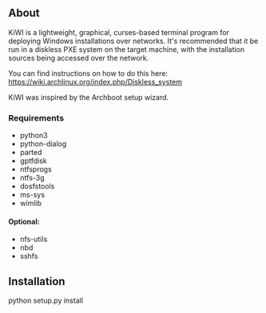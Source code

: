 ## About
KiWI is a lightweight, graphical, curses-based terminal program for
deploying Windows installations over networks. It's recommended
that it be run in a diskless PXE system on the target machine, with
the installation sources being accessed over the network.

You can find instructions on how to do this here:
https://wiki.archlinux.org/index.php/Diskless_system

KiWI was inspired by the Archboot setup wizard.

### Requirements
* python3
* python-dialog
* parted
* gptfdisk
* ntfsprogs
* ntfs-3g
* dosfstools
* ms-sys
* wimlib

#### Optional:
* nfs-utils
* nbd
* sshfs

## Installation
python setup.py install
